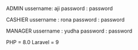 ADMIN 
ussername: aji
password : password

CASHIER
ussername : rona
password : password

MANAGER
ussername : yudha
password : password


PHP = 8.0
Laravel = 9

            

